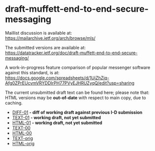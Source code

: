 # draft-muffett-end-to-end-secure-messaging

Maillist discussion is available at: https://mailarchive.ietf.org/arch/browse/mls/

The submitted versions are available at: https://datatracker.ietf.org/doc/draft-muffett-end-to-end-secure-messaging/

A work-in-progress feature comparison of popular messenger software against this standard, is at: https://docs.google.com/spreadsheets/d/1UjZhZjq-Afg0ZPrEUcvmVRYDDIrPH77PVyEJHRUZyqQ/edit?usp=sharing

The current unsubmitted draft text can be found here; please note that: HTML versions may be **out-of-date** with respect to main copy, due to caching.

* [DIFF-01](text/draft-muffett-end-to-end-secure-messaging-01.diff) **- diff of working draft against previous I-D submission**
* [TEXT-01](text/draft-muffett-end-to-end-secure-messaging-01.txt) **- working draft, not yet submitted**
* [HTML-01](https://htmlpreview.github.io/?https://github.com/alecmuffett/draft-muffett-end-to-end-secure-messaging/blob/main/text/draft-muffett-end-to-end-secure-messaging-01.html) **- working draft, not yet submitted**
* [TEXT-00](text/draft-muffett-end-to-end-secure-messaging-00.txt)
* [HTML-00](https://htmlpreview.github.io/?https://github.com/alecmuffett/draft-muffett-end-to-end-secure-messaging/blob/main/text/draft-muffett-end-to-end-secure-messaging-00.html)
* [TEXT-orig](text/draft-muffett-end-to-end-secure-messaging.txt)
* [HTML-orig](https://htmlpreview.github.io/?https://github.com/alecmuffett/draft-muffett-end-to-end-secure-messaging/blob/main/text/draft-muffett-end-to-end-secure-messaging.html)

